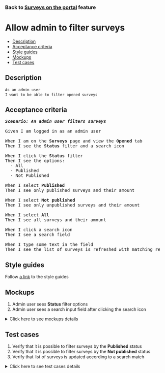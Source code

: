 ### Back to [Surveys on the portal](../../) feature

# Allow admin to filter surveys

- [Description](#description)
- [Acceptance criteria](#acceptance-criteria)
- [Style guides](#style-guides)
- [Mockups](#mockups)
- [Test cases](#test-cases)

## Description

    As an admin user
    I want to be able to filter opened surveys

## Acceptance criteria

<pre>
<b><i>Scenario: An admin user filters surveys</i></b>

Given I am logged in as an admin user

When I am on the <b>Surveys</b> page and view the <b>Opened</b> tab
Then I see the <b>Status</b> filter and a search icon

When I click the <b>Status</b> filter
Then I see the options:
  - All
  - Published
  - Not Published

When I select <b>Published</b>
Then I see only published surveys and their amount

When I select <b>Not published</b>
Then I see only unpublished surveys and their amount

When I select <b>All</b>
Then I see all surveys and their amount

When I click a search icon
Then I see a search field

When I type some text in the field
Then I see the list of surveys is refreshed with matching results
</pre>

## Style guides

Follow [a link](https://www.figma.com/proto/0zkkf5WC77OSpvyD6YXpFE/Style-guides?page-id=0%3A1&node-id=19%3A5368&viewport=266%2C48%2C0.54&scaling=min-zoom&starting-point-node-id=19%3A5368) to the style guides

## Mockups

1. Admin user sees <b>Status</b> filter options
2. Admin user sees a search input field after clicking the search icon

<details>
  <summary>Click here to see mockups details</summary>

**1. Admin user sees Status filter options:**

![Admin user sees Status filter options](/sports_hub_portal/desktop_application_features/surveys/images/admin_status_filter.png)

**2. Admin user sees a search input field after clicking the search icon:**

![Admin user sees a search input field after clicking the search icon](/sports_hub_portal/desktop_application_features/surveys/images/admin_search.png)

</details>

## Test cases

1. Verify that it is possible to filter surveys by the <b>Published</b> status
2. Verify that it is possible to filter surveys by the <b>Not published</b> status
3. Verify that list of surveys is updated according to a search match

<details>
  <summary>Click here to see test cases details</summary>

### **#1. Verify that it is possible to filter surveys by the Published status**

|Preconditions|Steps|Expected result
--------------|-----|----------
|- Log in with admin account</br>- Go to the <b>Surveys</b> configuration page|1) Click the <b>Status</b> column label</br>2) Select <b>Published</b>|2) Users can see only published surveys in the table|

### **#2. Verify that it is possible to filter surveys by the Not published status**

|Preconditions|Steps|Expected result
--------------|-----|----------
|- Log in with admin account</br>- Go to the <b>Surveys</b> configuration page|1) Click the <b>Status</b> column label</br>2) Select <b>Not published</b>|2) Users can see only unpublished surveys in the table|

### **#3. Verify that list of surveys is updated according to a search match**

|Preconditions|Steps|Expected result
--------------|-----|----------
|- Log in with admin account</br>- Go to the <b>Surveys</b> configuration page|1) Click a search icon</br>2) Type some text to the field|1) An input field appears</br>2) The list of surveys is updated with match|

</details>
